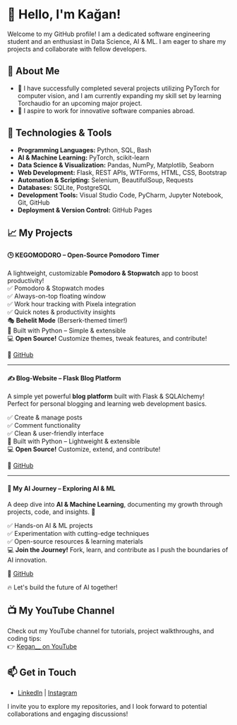 # 👋 Hello, I'm Kağan!  

Welcome to my GitHub profile! I am a dedicated software engineering student and an enthusiast in Data Science, AI & ML. I am eager to share my projects and collaborate with fellow developers.  

## 🚀 About Me  
- 🌱 I have successfully completed several projects utilizing PyTorch for computer vision, and I am currently expanding my skill set by learning Torchaudio for an upcoming major project.  
- 💼 I aspire to work for innovative software companies abroad.  

## 🔧 Technologies & Tools  
- **Programming Languages:** Python, SQL, Bash  
- **AI & Machine Learning:** PyTorch, scikit-learn   
- **Data Science & Visualization:** Pandas, NumPy, Matplotlib, Seaborn 
- **Web Development:** Flask, REST APIs, WTForms, HTML, CSS, Bootstrap  
- **Automation & Scripting:** Selenium, BeautifulSoup, Requests  
- **Databases:** SQLite, PostgreSQL  
- **Development Tools:** Visual Studio Code, PyCharm, Jupyter Notebook, Git, GitHub  
- **Deployment & Version Control:** GitHub Pages  

## 📈 My Projects  
#### 🕒 **KEGOMODORO – Open-Source Pomodoro Timer**  
A lightweight, customizable **Pomodoro & Stopwatch** app to boost productivity!  
✅ Pomodoro & Stopwatch modes  
✅ Always-on-top floating window  
✅ Work hour tracking with Pixela integration  
✅ Quick notes & productivity insights  
🎭 **Behelit Mode** (Berserk-themed timer!)  
🐍 Built with Python – Simple & extensible  
💻 **Open Source!** Customize themes, tweak features, and contribute!  

🔗 [GitHub](https://github.com/Kagankakao/KEGOMODORO)  

---  

#### ✍️ **Blog-Website – Flask Blog Platform**  
A simple yet powerful **blog platform** built with Flask & SQLAlchemy!  
Perfect for personal blogging and learning web development basics.  

✅ Create & manage posts  
✅ Comment functionality  
✅ Clean & user-friendly interface  
🐍 Built with Python – Lightweight & extensible  
💻 **Open Source!** Customize, extend, and contribute!  

🔗 [GitHub](https://github.com/Kagankakao/Blog-Website) 

---  

#### 🤖 **My AI Journey – Exploring AI & ML**  
A deep dive into **AI & Machine Learning**, documenting my growth through projects, code, and insights. 🚀  

✅ Hands-on AI & ML projects  
✅ Experimentation with cutting-edge techniques  
✅ Open-source resources & learning materials  
💻 **Join the Journey!** Fork, learn, and contribute as I push the boundaries of AI innovation.  

🔗 [GitHub](https://github.com/Kagankakao/My-AI-Journey)  

🔥 Let's build the future of AI together!

## 📺 My YouTube Channel  
Check out my YouTube channel for tutorials, project walkthroughs, and coding tips:  
👉 [Kegan__ on YouTube](https://www.youtube.com/@Kegan__)  

## 📫 Get in Touch  
- [LinkedIn](https://www.linkedin.com/in/ka%C4%9Fan-ar%C4%B1ba%C5%9F-b8a8b6214/) | [Instagram](https://www.instagram.com/aribaskagan/)  

I invite you to explore my repositories, and I look forward to potential collaborations and engaging discussions!  
